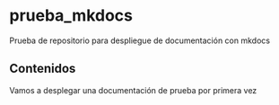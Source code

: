 # prueba_mkdocs
Prueba de repositorio para despliegue de documentación con mkdocs

## Contenidos

Vamos a desplegar una documentación de prueba por primera vez
